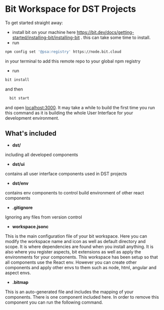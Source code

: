 # Bit Workspace for DST Projects

To get started straight away:

- install bit on your machine here https://bit.dev/docs/getting-started/installing-bit/installing-bit . this can take some time to install.
- run 
```bash
npm config set '@psa:registry' https://node.bit.cloud
```
in your terminal to add this remote repo to your global npm registry
- run 
```bash
bit install
```
and then 
```bash
  bit start
````
and open [localhost:3000](http://localhost:3000). It may take a while to build the first time you run this command as it is building the whole User Interface for your development environment.


## What's included

- **dst/**

including all developed components

- **dst/ui**

contains all user interface components used in DST projects

- **dst/env**

contains env components to control build environment of other react components

- **.gitignore**

Ignoring any files from version control

- **workspace.jsonc**

This is the main configuration file of your bit workspace. Here you can modify the workspace name and icon as well as default directory and scope. It is where dependencies are found when you install anything. It is also where you register aspects, bit extensions as well as apply the environments for your components. This workspace has been setup so that all components use the React env. However you can create other components and apply other envs to them such as node, html, angular and aspect envs.

- **.bitmap**

This is an auto-generated file and includes the mapping of your components. There is one component included here. In order to remove this component you can run the following command.
